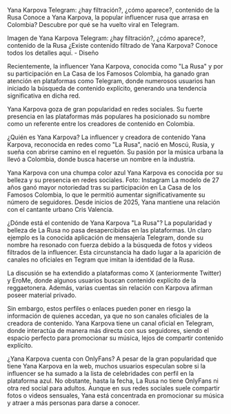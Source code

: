 Yana Karpova Telegram: ¿hay filtración?, ¿cómo aparece?, contenido de la Rusa
Conoce a Yana Karpova, la popular influencer rusa que arrasa en Colombia? Descubre por qué se ha vuelto viral en Telegram.

Imagen de Yana Karpova Telegram: ¿hay filtración?, ¿cómo aparece?, contenido de la Rusa
¿Existe contenido filtrado de Yana Karpova? Conoce todos los detalles aquí. - Diseño

Recientemente, la influencer Yana Karpova, conocida como "La Rusa" y por su participación en La Casa de los Famosos Colombia, ha ganado gran atención en plataformas como Telegram, donde numerosos usuarios han iniciado la búsqueda de contenido explícito, generando una tendencia significativa en dicha red.

Yana Karpova goza de gran popularidad en redes sociales. Su fuerte presencia en las plataformas más populares ha posicionado su nombre como un referente entre los creadores de contenido en Colombia.

¿Quién es Yana Karpova?
La influencer y creadora de contenido Yana Karpova, reconocida en redes como "La Rusa", nació en Moscú, Rusia, y sueña con abrirse camino en el reguetón. Su pasión por la música urbana la llevó a Colombia, donde busca hacerse un nombre en la industria.


Yana Karpova con una chumpa color azul 
Yana Karpova es conocida por su belleza y su presencia en redes sociales. Foto: Instagram
La modelo de 27 años ganó mayor notoriedad tras su participación en La Casa de los Famosos Colombia, lo que le permitió aumentar significativamente su número de seguidores. Desde inicios de 2025, Yana mantiene una relación con el cantante urbano Cris Valencia.

¿Dónde está el contenido de Yana Karpova "La Rusa"?
La popularidad y belleza de La Rusa no pasa desapercibidas en las plataformas. Un claro ejemplo es la conocida aplicación de mensajería Telegram, donde su nombre ha resonado con fuerza debido a la búsqueda de fotos y videos filtrados de la influencer. Esta circunstancia ha dado lugar a la aparición de canales no oficiales en Tegram que imitan la identidad de la Rusa.

La discusión se ha extendido a plataformas como X (anteriormente Twitter) y EroMe, donde algunos usuarios buscan contenido explícito de la  reggaetonera. Además, varias cuentas sin relación con Karpova afirman poseer material privado.

Sin embargo, estos perfiles o enlaces pueden poner en riesgo la información de quienes accedan, ya que no son canales oficiales de la creadora de contenido. Yana Karpova tiene un canal oficial en Telegram, donde interactúa de manera más directa con sus seguidores, siendo el espacio perfecto para promocionar su música, lejos de compartir contenido explícito.


¿Yana Karpova cuenta con OnlyFans?
A pesar de la gran popularidad que tiene Yana Karpova en la web, muchos usuarios especulan sobre si la influencer se ha sumado a la lista de celebridades con perfil en la plataforma azul. No obstante, hasta la fecha, La Rusa no tiene OnlyFans ni otra red social para adultos. Aunque en sus redes sociales suele compartir fotos o videos sensuales, Yana está concentrada en promocionar su música y atraer a más personas para darse a conocer.

